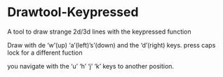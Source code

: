 # Drawtool-Keypressed
A tool to draw strange 2d/3d lines with the keypressed function

Draw with de  ‘w’(up) ‘a’(left)’s’(down) and the ‘d’(right) keys. press caps lock for a different fuction

you navigate with the ‘u’ ‘h’ ‘j’ ‘k’ keys to another position.
